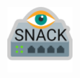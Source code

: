<p align="left"><img src="https://github.com/Capt-Rog/SNACK/blob/master/SNACK/Images/snack_logo.png?raw=true" width="150"/></p>